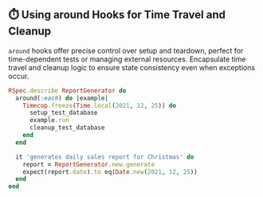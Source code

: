 ## ⏱️ Using around Hooks for Time Travel and Cleanup

`around` hooks offer precise control over setup and teardown, perfect for time-dependent tests or managing external resources. Encapsulate time travel and cleanup logic to ensure state consistency even when exceptions occur.

```ruby
RSpec.describe ReportGenerator do
  around(:each) do |example|
    Timecop.freeze(Time.local(2021, 12, 25)) do
      setup_test_database
      example.run
      cleanup_test_database
    end
  end

  it 'generates daily sales report for Christmas' do
    report = ReportGenerator.new.generate
    expect(report.date).to eq(Date.new(2021, 12, 25))
  end
end
```